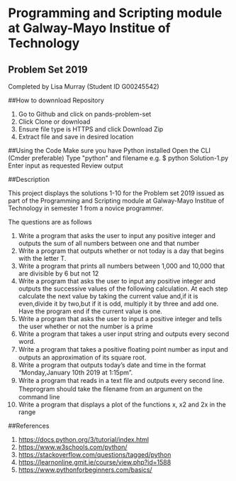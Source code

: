 # Programming and Scripting module at Galway-Mayo Institue of Technology
## Problem Set 2019

Completed by Lisa Murray (Student ID G00245542)

##How to downnload Repository
1. Go to Github and click on pands-problem-set
2. Click Clone or download
3. Ensure file type is HTTPS and click Download Zip
4. Extract file and save in desired location

##Using the Code
Make sure you have Python installed
    Open the CLI (Cmder preferable)
    Type "python" and filename e.g. $ python Solution-1.py
    Enter input as requested
    Review output


##Description

This project displays the solutions 1-10 for the Problem set 2019 issued as part of the Programming and Scripting module at Galway-Mayo Institue of Technology in semester 1 from a novice programmer.

The questions are as follows
1. Write a program that asks the user to input any positive integer and outputs the sum of all numbers between one and that number
2. Write a program that outputs whether or not today is a day that begins with the letter T. 
3. Write a program that prints all numbers between 1,000 and 10,000 that are divisible by 6 but not 12
4. Write a program that asks the user to input any positive integer and outputs the successive values of the following calculation. At each step calculate the next value by taking the current value and,if it is even,divide it by two,but if it is odd, multiply it by three and add one. Have the program end if the current value is one. 
5. Write a program that asks the user to input a positive integer and tells the user whether or not the number is a prime
6. Write a program that takes a user input string and outputs every second word. 
7. Write a program that takes a positive ﬂoating point number as input and outputs an approximation of its square root. 
8. Write a program that outputs today’s date and time in the format “Monday,January 10th 2019 at 1:15pm”. 
9. Write a program that reads in a text ﬁle and outputs every second line. Theprogram should take the ﬁlename from an argument on the command line
10. Write a program that displays a plot of the functions x, x2 and 2x in the range 

##References
1. https://docs.python.org/3/tutorial/index.html
2. https://www.w3schools.com/python/
3. https://stackoverflow.com/questions/tagged/python
4. https://learnonline.gmit.ie/course/view.php?id=1588
5. https://www.pythonforbeginners.com/basics/
